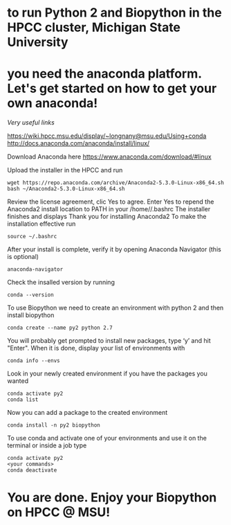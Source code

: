 # to run Python 2 and Biopython in the HPCC cluster, Michigan State University 
# you need the anaconda platform. Let's get started on how to get your own anaconda!

*Very useful links*

https://wiki.hpcc.msu.edu/display/~longnany@msu.edu/Using+conda<br/>
http://docs.anaconda.com/anaconda/install/linux/

Download Anaconda here https://www.anaconda.com/download/#linux

Upload the installer in the HPCC and run

`wget https://repo.anaconda.com/archive/Anaconda2-5.3.0-Linux-x86_64.sh`<br/>
`bash ~/Anaconda2-5.3.0-Linux-x86_64.sh`<br/>

Review the license agreement, clic Yes to agree.
Enter Yes to repend the Anaconda2 install location to PATH in your /home/<user>/.bashrc
The installer finishes and displays Thank you for installing Anaconda2
To make the installation effective run

`source ~/.bashrc`

After your install is complete, verify it by opening Anaconda Navigator (this is optional)

`anaconda-navigator`

Check the insalled version by running

`conda --version`

To use Biopython we need to create an environment with python 2 and then 
install biopython 

`conda create --name py2 python 2.7`

You will probably get prompted to install new packages, type ‘y’ and hit "Enter". 
When it is done, display your list of environments with

`conda info --envs` <br/>

Look in your newly created environment if you have the packages you wanted

`conda activate py2` <br/>
`conda list` <br/>

Now you can add a package to the created environment

`conda install -n py2 biopython`

To use conda and activate one of your environments and use it on the terminal
or inside a job type

`conda activate py2`<br/>
`<your commands>`<br/>
`conda deactivate`

# You are done. Enjoy your Biopython on HPCC @ MSU!

